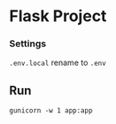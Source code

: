 # Flask Project

### Settings
`.env.local` rename to `.env`

## Run
```shell
gunicorn -w 1 app:app
```
